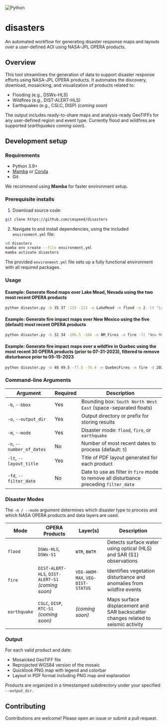 ![Python](https://img.shields.io/badge/python-3.9%2B-blue)

# disasters

An automated workflow for generating disaster response maps and layouts over a user-defined AOI using NASA-JPL OPERA products.

## Overview

This tool streamlines the generation of data to support disaster response efforts using NASA-JPL OPERA products. It automates the discovery, download, mosaicking, and visualization of products related to:

- Flooding (e.g., DSWx-HLS)
- Wildfires (e.g., DIST-ALERT-HLS)
- Earthquakes (e.g., CSLC, DISP) *(coming soon)*

The output includes ready-to-share maps and analysis-ready GeoTIFFs for any user-defined region and event type. Currently flood and wildfires are supported (*earthquakes coming soon*).

## Development setup

### Requirements

- Python 3.9+
- [Mamba](https://mamba.readthedocs.io/en/latest/installation.html) or [Conda](https://docs.conda.io/en/latest/miniconda.html)
- Git

We recommend using **Mamba** for faster environment setup.

### Prerequisite installs
1. Download source code:
```bash
git clone https://github.com/cmspeed/disasters
```

2. Navigate to and install dependencies, using the included `environment.yml` file:

```bash
cd disasters
mamba env create --file environment.yml
mamba activate disasters
```
The provided `environment.yml` file sets up a fully functional environment with all required packages.

### Usage

#### Example: Generate flood maps over Lake Mead, Nevada using the two most recent OPERA products
```bash
python disaster.py -b 35 37 -115 -113 -o LakeMead -m flood -n 2 -lt "Lake Mead Floods"
```
#### Example: Generate fire impact maps over New Mexico using the five (default) most recent OPERA products
```bash
python disaster.py -b 32 34 -106.5 -104 -o NM_Fires -m fire -lt "New Mexico Fires, June 2025"
```

#### Example: Generate fire impact maps over a wildfire in Quebec using the most recent 30 OPERA products (prior to 07-31-2023), filtered to remove disturbance prior to 05-15-2023
```bash
python disaster.py -b 48 49.5 -77.5 -74.4 -o QuebecFires -m fire -d 2023-07-31 -n 30 -lt "Quebec Wildfire, Summer 2023" -fd 2023-05-15
```

### Command-line Arguments

| Argument             | Required | Description                                                                                   |
|----------------------|----------|-----------------------------------------------------------------------------------------------|
| `-b`, `--bbox`        | Yes      | Bounding box: `South North West East` (space-separated floats) |
| `-o`, `--output_dir`  | Yes      | Output directory or prefix for storing results |
| `-m`, `--mode`        | Yes      | Disaster mode: `flood`, `fire`, or `earthquake`|
| `-n`, `--number_of_dates` | No   | Number of most recent dates to process (default: `5`) |
| `-lt`, `--layout_title` | Yes     | Title of PDF layout generated for each product |
| `-fd`, `--filter_date` | No     | Date to use as filter in `fire` mode to remove all disturbance preceding `filter_date` |

### Disaster Modes

The `-m / --mode` argument determines which disaster type to process and which NASA OPERA products and data layers are used.

| Mode         | OPERA Products                     | Layer(s)                              | Description                                                                 |
|--------------|------------------------------------|----------------------------------------|-----------------------------------------------------------------------------|
| `flood`      | `DSWx-HLS`, `DSWx-S1` | `WTR`, `BWTR` | Detects surface water using optical (HLS) and SAR (S1) observations         |
| `fire`       | `DIST-ALERT-HLS`, `DIST-ALERT-S1` *(coming soon)* | `VEG-ANOM-MAX`, `VEG-DIST-STATUS` | Identifies vegetation disturbance and anomalies from wildfire events        |
| `earthquake` | `CSLC`, `DISP`, `RTC-S1` *(coming soon)* | *(coming soon)* | Maps surface displacement and SAR backscatter changes related to seismic activity |

### Output
For each valid product and date:
- Mosaicked GeoTIFF file
- Reprojected WGS84 version of the mosaic
- Quicklook PNG map with legend and colorbar
- Layout in PDF format including PNG map and explanation

Products are organized in a timestamped subdirectory under your specified `--output_dir`.

## Contributing
Contributions are welcome! Please open an issue or submit a pull request.